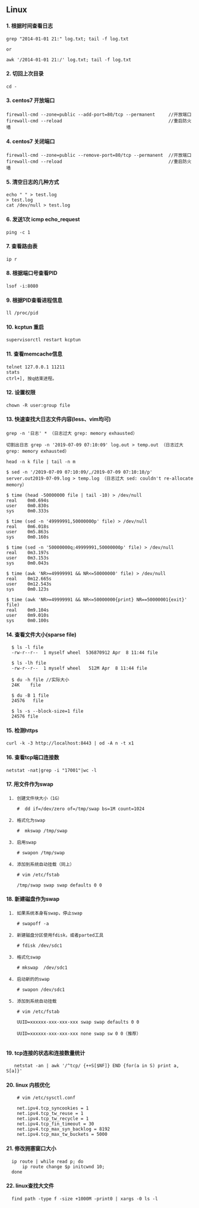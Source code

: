 ## Linux

#### 1. 根据时间查看日志

```shell
grep "2014-01-01 21:" log.txt; tail -f log.txt

or

awk '/2014-01-01 21:/' log.txt; tail -f log.txt
```

#### 2. 切回上次目录
```shell
cd -
```

#### 3. centos7 开放端口
```shell
firewall-cmd --zone=public --add-port=80/tcp --permanent     //开放端口
firewall-cmd --reload                                        //重启防火墙
```

#### 4. centos7 关闭端口
```shell
firewall-cmd --zone=public --remove-port=80/tcp --permanent  //开放端口
firewall-cmd --reload                                        //重启防火墙
```
#### 5. 清空日志的几种方式
```shell
echo " " > test.log
> test.log
cat /dev/null > test.log
```

#### 6. 发送1次 icmp echo_request
```shell
ping -c 1
```

#### 7. 查看路由表
```shell
ip r
```

#### 8. 根据端口号查看PID
```shell
lsof -i:8080
```

#### 9. 根据PID查看进程信息
```shell
ll /proc/pid
```

#### 10. kcptun 重启
```shell
supervisorctl restart kcptun
```

#### 11. 查看memcache信息
```shell
telnet 127.0.0.1 11211
stats
ctrl+], 按q结束进程。
```

#### 12. 设置权限
```shell
chown -R user:group file
```

#### 13. 快速查找大日志文件内容(less、vim均可)
```shell
grep -n '日志' * （日志过大 grep: memory exhausted）

切割出日志 grep -n '2019-07-09 07:10:09' log.out > temp.out （日志过大 grep: memory exhausted）

head -n k file | tail -n m

$ sed -n '/2019-07-09 07:10:09/,/2019-07-09 07:10:10/p' server.out2019-07-09.log > temp.log （日志过大 sed: couldn't re-allocate memory）

$ time (head -50000000 file | tail -10) > /dev/null
real    0m0.694s
user    0m0.830s
sys     0m0.333s

$ time (sed -n '49999991,50000000p' file) > /dev/null
real    0m6.018s
user    0m5.863s
sys     0m0.160s

$ time (sed -n '50000000q;49999991,50000000p' file) > /dev/null
real    0m3.197s
user    0m3.153s
sys     0m0.043s

$ time (awk 'NR>=49999991 && NR<=50000000' file) > /dev/null
real    0m12.665s
user    0m12.543s
sys     0m0.123s

$ time (awk 'NR>=49999991 && NR<=50000000{print} NR==50000001{exit}' file)
real    0m9.104s
user    0m9.010s
sys     0m0.100s
```

#### 14. 查看文件大小(sparse file)

```shell
  $ ls -l file
  -rw-r--r--  1 myself wheel  536870912 Apr  8 11:44 file

  $ ls -lh file
  -rw-r--r--  1 myself wheel   512M Apr  8 11:44 file

  $ du -h file //实际大小
  24K    file

  $ du -B 1 file
  24576   file

  $ ls -s --block-size=1 file
  24576 file
```

#### 15. 检测https

```shell
curl -k -3 http://localhost:8443 | od -A n -t x1
```

#### 16. 查看tcp端口连接数

```shell
netstat -nat|grep -i "17001"|wc -l
```

#### 17. 用文件作为swap

```shell
 1. 创建文件块大小（1G）

    #  dd if=/dev/zero of=/tmp/swap bs=1M count=1024

 2. 格式化为swap

    #  mkswap /tmp/swap

 3. 启用swap

    # swapon /tmp/swap

 4. 添加到系统自动挂载（同上）

    # vim /etc/fstab
    
    /tmp/swap swap swap defaults 0 0

```

#### 18. 新建磁盘作为swap

```shell
 1. 如果系统本身有swap，停止swap

    # swapoff -a

 2. 新建磁盘分区使用fdisk，或者parted工具
   
    # fdisk /dev/sdc1

 3. 格式化swap
 
    # mkswap  /dev/sdc1

 4. 启动新的的swap

    # swapon /dev/sdc1

 5. 添加到系统自动挂载

    # vim /etc/fstab

    UUID=xxxxxx-xxx-xxx-xxx swap swap defaults 0 0

    UUID=xxxxxx-xxx-xxx-xxx none swap sw 0 0（推荐）  
    
```

#### 19. tcp连接的状态和连接数量统计

```shell
   netstat -an | awk '/^tcp/ {++S[$NF]} END {for(a in S) print a, S[a]}'
```

#### 20. linux 内核优化

```shell 
    # vim /etc/sysctl.conf
    
    net.ipv4.tcp_syncookies = 1 
    net.ipv4.tcp_tw_reuse = 1 
    net.ipv4.tcp_tw_recycle = 1
    net.ipv4.tcp_fin_timeout = 30
    net.ipv4.tcp_max_syn_backlog = 8192
    net.ipv4.tcp_max_tw_buckets = 5000
```

#### 21. 修改拥塞窗口大小

```shell 
  ip route | while read p; do
      ip route change $p initcwnd 10;
  done
```

#### 22. linux查找大文件 

```shell
  find path -type f -size +1000M -print0 | xargs -0 ls -l
```

